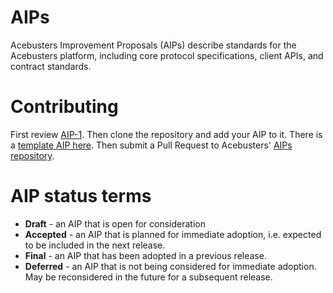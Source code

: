 # AIPs 
Acebusters Improvement Proposals (AIPs) describe standards for the Acebusters platform, including core protocol specifications, client APIs, and contract standards.

# Contributing
First review [AIP-1](AIPS/aip-1.md). Then clone the repository and add your AIP to it. There is a [template AIP here](aip-X.md). Then submit a Pull Request to Acebusters' [AIPs repository](https://github.com/acebusters/AIPs).

# AIP status terms
* **Draft** - an AIP that is open for consideration
* **Accepted** - an AIP that is planned for immediate adoption, i.e. expected to be included in the next release.
* **Final** - an AIP that has been adopted in a previous release.
* **Deferred** - an AIP that is not being considered for immediate adoption. May be reconsidered in the future for a subsequent release.

